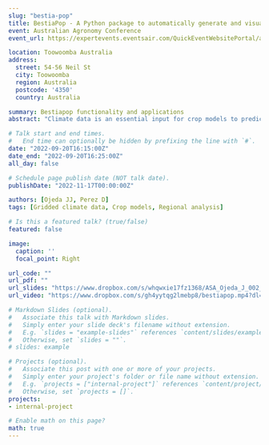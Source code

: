 ```yaml
---
slug: "bestia-pop"
title: BestiaPop - A Python package to automatically generate and visualise gridded climate data for crop model applications (oral presentation)
event: Australian Agronomy Conference
event_url: https://expertevents.eventsair.com/QuickEventWebsitePortal/australian-agronomy-conference/finalprogram

location: Toowoomba Australia
address:
  street: 54-56 Neil St
  city: Toowoomba
  region: Australia
  postcode: '4350'
  country: Australia

summary: Bestiapop functionality and applications
abstract: "Climate data is an essential input for crop models to predict crop growth and development using site-specific (point) or gridded climate data. While point data is usually available in a readily format, gridded data is stored in NetCDF files which are difficult to archived and convert to an input file readable by the Agricultural Production Systems sIMulator (APSIM) or other crop models such as the Decision Support System for Agrotechnology Transfer (DSSAT). We developed BestiaPop, a Python package which allows model users to automatically download gridded climate data in an APSIM and DSSAT format from an Australian (Scientific Information for Land Owners; SILO) and global (NASA- Prediction Of Worldwide Energy Resource; NASA-POWER) climate data source. The package offers the possibility to select a range of grids (0.05° resolution) and years producing files with daily climate data in different formats (CSV, MET, WTH). We (i) compared the Bestiapop performance to download CSV, MET and WTH files using multiprocessing and (ii) tested the performance of the package to generates climate data across areas suitable for potato (Solanum tuberosum L.) in Tasmania, Australia. A total of 1724 climate files across 20 years (1991-2020) were automatically downloaded and the spatio-temporal variability of climate inputs was mapped. The case study reveals that implementing BestiaPop is a useful and efficient tool to automatically download gridded climate data in an APSIM format and could be extended to other crop models and regions across the world."

# Talk start and end times.
#   End time can optionally be hidden by prefixing the line with `#`.
date: "2022-09-20T16:15:00Z"
date_end: "2022-09-20T16:25:00Z"
all_day: false

# Schedule page publish date (NOT talk date).
publishDate: "2022-11-17T00:00:00Z"

authors: [Ojeda JJ, Perez D]
tags: [Gridded climate data, Crop models, Regional analysis]

# Is this a featured talk? (true/false)
featured: false

image:
  caption: ''
  focal_point: Right

url_code: ""
url_pdf: ""
url_slides: "https://www.dropbox.com/s/whqwxie17fz1368/ASA_Ojeda_J_002_bestiapop.pptx?dl=0"
url_video: "https://www.dropbox.com/s/gh4yytqg2lmebp8/bestiapop.mp4?dl=0"

# Markdown Slides (optional).
#   Associate this talk with Markdown slides.
#   Simply enter your slide deck's filename without extension.
#   E.g. `slides = "example-slides"` references `content/slides/example-slides.md`.
#   Otherwise, set `slides = ""`.
# slides: example

# Projects (optional).
#   Associate this post with one or more of your projects.
#   Simply enter your project's folder or file name without extension.
#   E.g. `projects = ["internal-project"]` references `content/project/deep-learning/index.md`.
#   Otherwise, set `projects = []`.
projects:
- internal-project

# Enable math on this page?
math: true
---
```

